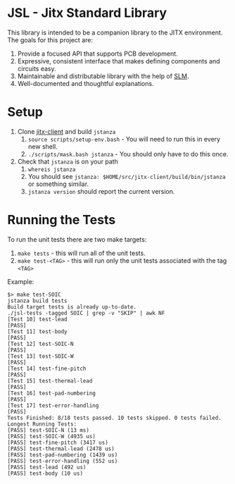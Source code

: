# JSL - Jitx Standard Library

This library is intended to be a companion library to the
JITX environment. The goals for this project are:

1.  Provide a focused API that supports PCB development.
2.  Expressive, consistent interface that makes defining components and circuits easy.
3.  Maintainable and distributable library with the help of [SLM](https://github.com/StanzaOrg/slm).
4.  Well-documented and thoughtful explanations.


# Setup

1.  Clone [jitx-client](https://github.com/JITx-Inc/jitx-client) and build `jstanza`
    1.  `source scripts/setup-env.bash` - You will need to run this in every new shell.
    2.  `./scripts/mask.bash jstanza` - You should only have to do this once.
2.  Check that `jstanza` is on your path
    1.  `whereis jstanza`
    2.  You should see `jstanza: $HOME/src/jitx-client/build/bin/jstanza` or something similar.
    3.  `jstanza version` should report the current version.


# Running the Tests

To run the unit tests there are two make targets:

1.  `make tests` - this will run all of the unit tests.
2.  `make test-<TAG>` - this will run only the unit tests associated with the tag `<TAG>`

Example:

```
$> make test-SOIC
jstanza build tests
Build target tests is already up-to-date.
./jsl-tests -tagged SOIC | grep -v "SKIP" | awk NF
[Test 10] test-lead
[PASS]
[Test 11] test-body
[PASS]
[Test 12] test-SOIC-N
[PASS]
[Test 13] test-SOIC-W
[PASS]
[Test 14] test-fine-pitch
[PASS]
[Test 15] test-thermal-lead
[PASS]
[Test 16] test-pad-numbering
[PASS]
[Test 17] test-error-handling
[PASS]
Tests Finished: 8/18 tests passed. 10 tests skipped. 0 tests failed.
Longest Running Tests:
[PASS] test-SOIC-N (13 ms)
[PASS] test-SOIC-W (4935 us)
[PASS] test-fine-pitch (3417 us)
[PASS] test-thermal-lead (2478 us)
[PASS] test-pad-numbering (1439 us)
[PASS] test-error-handling (552 us)
[PASS] test-lead (492 us)
[PASS] test-body (10 us)
```